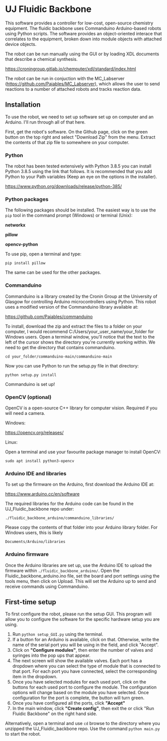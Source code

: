 # **UJ Fluidic Backbone**

This software provides a controller for low-cost, open-source chemistry equipment. The fluidic backbone uses Commanduino Arduino-based robots using Python scripts. The software provides an object-oriented interace that correlates to the equipment, broken down into module objects with attached device objects. 

The robot can be run manually using the GUI or by loading XDL documents that describe a chemical synthesis. 

https://croningroup.gitlab.io/chemputer/xdl/standard/index.html

The robot can be run in conjuction with the MC_Labserver (https://github.com/Pajables/MC_Labserver), which allows the user to send reactions to a number of attached robots and tracks reaction data. 

## **Installation**

To use the robot, we need to set up software set up on computer and an Arduino. I'll run through all of that here.

First, get the robot's software. On the Github page, click on the green button on the top right and select "Download Zip" from the menu. Extract the contents of that zip file to somewhere on your computer. 

### **Python**

The robot has been tested extensively with Python 3.8.5 you can install Python 3.8.5 using the link that follows. It is recommended that you add Python to your Path variables (Keep an eye on the options in the installer). 

https://www.python.org/downloads/release/python-385/

### **Python packages**

The following packages should be installed. The easiest way is to use the `pip` tool in the command prompt (Windows) or terminal (Unix):

**networkx**

**pillow**

**opencv-python**

To use pip, open a terminal and type:

```pip install pillow```

The same can be used for the other packages.

### **Commanduino**

 Commanduino is a library created by the Cronin Group at the University of Glasgow for controlling Arduino microcontrollers using Python. This robot uses a modified version of the Commanduino library available at:

https://github.com/Pajables/commanduino

To install, download the zip and extract the files to a folder on your computer, I would recommend C:/Users/your_user_name/your_folder for Windows users. Open a terminal window, you'll notice that the text to the left of the cursor shows the directory you're currently working within. We need to get the directory that contains commanduino. 

`cd your_folder/commanduino-main/commanduino-main `

Now you can use Python to run the setup.py file in that directory:

`python setup.py install`

Commanduino is set up!

### **OpenCV** (optional)

OpenCV is a open-source C++ library for computer vision. Required if you will need a camera. 

Windows:

https://opencv.org/releases/

Linux:

Open a terminal and use your favourite package manager to install OpenCV:

`sudo apt install python3-opencv`

### **Arduino IDE and libraries**

To set up the firmware on the Arduino, first download the Arduino IDE at:

https://www.arduino.cc/en/software

The required libraries for the Arduino code can be found in the UJ_Fluidic_backbone repo under: 

`./fluidic_backbone_arduino/commanduino_libraries/`

Please copy the contents of that folder into your Arduino library folder. For Windows users, this is likely

`Documents/Arduino/libraries`

### **Arduino firmware**

Once the Arduino libraries are set up, use the Arduino IDE to upload the firmware within `./fluidic_backbone_arduino/`. Open the Fluidic_backbone_arduino.ino file, set the board and port settings using the tools menu, then click on Upload. This will set the Arduino up to send and receive commands using Commanduino. 

## First-time setup

To first configure the robot, please run the setup GUI. This program will allow you to configure the software for the specific hardware setup you are using.

1. Run `python setup_GUI.py` using the terminal.
2. If a button for an Arduino is available, click on that. Otherwise, write the name of the serial port you will be using in the field, and click "Accept".
3. Click on **"Configure modules"**, then enter the number of valves and syringes into the pop ups that appear.
4. The next screen will show the available valves. Each port has a dropdown where you can select the type of module that is connected to that port. For each port you have connected, select the corresponding item in the dropdown.
5. Once you have selected modules for each used port, click on the buttons for each used port to configure the module. The configuration options will change based on the module you have selected. Once configuration for the port is complete, the button will turn green.
6. Once you have configured all the ports, click **"Accept"**
7. In the main window, click **"Create config"**, then exit the or click "Run Fluidic Backbone" on the right hand side. 

Alternatively, open a terminal and use `cd` browse to the directory where you unzipped the UJ_Fluidic_backbone repo. Use the command `python main.py` to start the robot.

